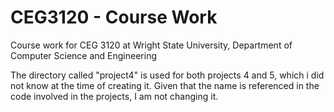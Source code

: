 # CEG3120 - Course Work
Course work for CEG 3120 at Wright State University, Department of Computer Science and Engineering

The directory called "project4" is used for both projects 4 and 5, which i did not know at the time of creating it. Given that the name is referenced in the code involved in the projects, I am not changing it.
